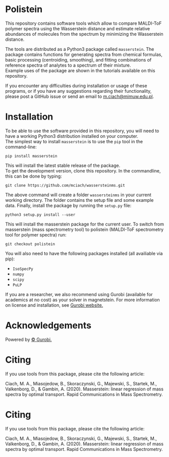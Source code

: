 # Polistein

This repository contains software tools which allow to compare MALDI-ToF polymer spectra using the Wasserstein distance and estimate relative abundances of molecules from the spectrum by minimizing the Wasserstein distance. 

The tools are distributed as a Python3 package called `masserstein`. The package contains functions for generating spectra from chemical formulas, basic processing (centroiding, smoothing), and fitting combinations of reference spectra of analytes to a spectrum of their mixture.  
Example uses of the package are shown in the tutorials available on this repository.  

If you encounter any difficulties during installation or usage of these programs, or if you have any suggestions regarding their functionality, please post a GitHub issue or send an email to m.ciach@mimuw.edu.pl. 

# Installation

To be able to use the software provided in this repository, you will need to have a working Python3 distribution installed on your computer.  
The simplest way to install `masserstein` is to use the `pip` tool in the command-line: 

```
pip install masserstein
```

This will install the latest stable release of the package.  
To get the development version, clone this repository. In the commandline, this can be done by typing:

```
git clone https://github.com/mciach/wassersteinms.git
```

The above command will create a folder `wassersteinms` in your current working directory. The folder contains the setup file and some example data. Finally, install the package by running the `setup.py` file:

```
python3 setup.py install --user
```

This will install the masserstein package for the current user.
To switch from masserstein (mass spectrometry tool) to polistein (MALDI-ToF spectrometry tool for polymer spectra) run:

```
git checkout polistein
```

You will also need to have the following packages installed (all availiable via pip):

* `IsoSpecPy`
* `numpy`
* `scipy`
* `PuLP`

If you are a researcher, we also recommend using Gurobi (available for academics at no cost) as your solver in magnetstein. For more information on license and installation, see [Gurobi website.](https://www.gurobi.com/)

# Acknowledgements

Powered by [© Gurobi.](https://www.gurobi.com/)

# Citing 

If you use tools from this package, please cite the following article:  

Ciach, M. A., Miasojedow, B., Skoraczynski, G., Majewski, S., Startek, M., Valkenborg, D., & Gambin, A. (2020). Masserstein: linear regression of mass spectra by optimal transport. Rapid Communications in Mass Spectrometry.


# Citing 

If you use tools from this package, please cite the following article:  

Ciach, M. A., Miasojedow, B., Skoraczynski, G., Majewski, S., Startek, M., Valkenborg, D., & Gambin, A. (2020). Masserstein: linear regression of mass spectra by optimal transport. Rapid Communications in Mass Spectrometry.


